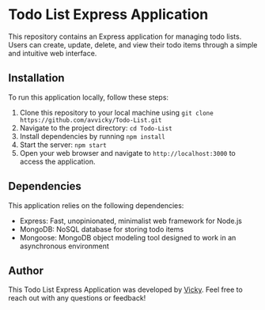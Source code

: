 # Todo List Express Application

This repository contains an Express application for managing todo lists. Users can create, update, delete, and view their todo items through a simple and intuitive web interface.

## Installation

To run this application locally, follow these steps:

1. Clone this repository to your local machine using `git clone https://github.com/avvicky/Todo-List.git`
2. Navigate to the project directory: `cd Todo-List`
3. Install dependencies by running `npm install`
4. Start the server: `npm start`
5. Open your web browser and navigate to `http://localhost:3000` to access the application.

## Dependencies

This application relies on the following dependencies:

- Express: Fast, unopinionated, minimalist web framework for Node.js
- MongoDB: NoSQL database for storing todo items
- Mongoose: MongoDB object modeling tool designed to work in an asynchronous environment


## Author

This Todo List Express Application was developed by [Vicky](https://github.com/avvicky). Feel free to reach out with any questions or feedback!
